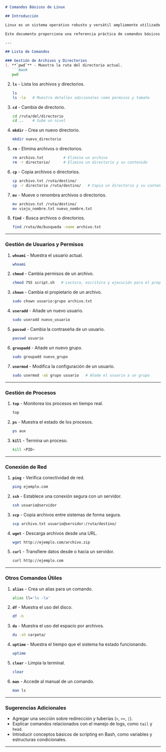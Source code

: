 
```markdown
# Comandos Básicos de Linux

## Introducción

Linux es un sistema operativo robusto y versátil ampliamente utilizado en entornos de desarrollo, servidores y sistemas de producción. Dominar sus comandos básicos es esencial para cualquier profesional de tecnología, especialmente en DevOps, donde la gestión eficiente de sistemas y procesos es clave. 

Este documento proporciona una referencia práctica de comandos básicos de Linux, explicados con ejemplos para facilitar su comprensión y uso. Ya sea que estés comenzando o reforzando tus habilidades, aquí encontrarás herramientas fundamentales para interactuar con el sistema operativo, gestionar archivos, administrar procesos y optimizar tareas.

---

## Lista de Comandos

### Gestión de Archivos y Directorios
1. **`pwd`** - Muestra la ruta del directorio actual.
   ```bash
   pwd
   ```

2. **`ls`** - Lista los archivos y directorios.
   ```bash
   ls
   ls -la   # Muestra detalles adicionales como permisos y tamaño
   ```

3. **`cd`** - Cambia de directorio.
   ```bash
   cd /ruta/del/directorio
   cd ..    # Sube un nivel
   ```

4. **`mkdir`** - Crea un nuevo directorio.
   ```bash
   mkdir nuevo_directorio
   ```

5. **`rm`** - Elimina archivos o directorios.
   ```bash
   rm archivo.txt         # Elimina un archivo
   rm -r directorio/      # Elimina un directorio y su contenido
   ```

6. **`cp`** - Copia archivos o directorios.
   ```bash
   cp archivo.txt /ruta/destino/
   cp -r directorio /ruta/destino/   # Copia un directorio y su contenido
   ```

7. **`mv`** - Mueve o renombra archivos o directorios.
   ```bash
   mv archivo.txt /ruta/destino/
   mv viejo_nombre.txt nuevo_nombre.txt
   ```

8. **`find`** - Busca archivos o directorios.
   ```bash
   find /ruta/de/busqueda -name archivo.txt
   ```

---

### Gestión de Usuarios y Permisos
1. **`whoami`** - Muestra el usuario actual.
   ```bash
   whoami
   ```

2. **`chmod`** - Cambia permisos de un archivo.
   ```bash
   chmod 755 script.sh   # Lectura, escritura y ejecución para el propietario; solo lectura y ejecución para otros
   ```

3. **`chown`** - Cambia el propietario de un archivo.
   ```bash
   sudo chown usuario:grupo archivo.txt
   ```

4. **`useradd`** - Añade un nuevo usuario.
   ```bash
   sudo useradd nuevo_usuario
   ```

5. **`passwd`** - Cambia la contraseña de un usuario.
   ```bash
   passwd usuario
   ```

6. **`groupadd`** - Añade un nuevo grupo.
   ```bash
   sudo groupadd nuevo_grupo
   ```

7. **`usermod`** - Modifica la configuración de un usuario.
   ```bash
   sudo usermod -aG grupo usuario   # Añade el usuario a un grupo
   ```

---

### Gestión de Procesos
1. **`top`** - Monitorea los procesos en tiempo real.
   ```bash
   top
   ```

2. **`ps`** - Muestra el estado de los procesos.
   ```bash
   ps aux
   ```

3. **`kill`** - Termina un proceso.
   ```bash
   kill <PID>
   ```

---

### Conexión de Red
1. **`ping`** - Verifica conectividad de red.
   ```bash
   ping ejemplo.com
   ```

2. **`ssh`** - Establece una conexión segura con un servidor.
   ```bash
   ssh usuario@servidor
   ```

3. **`scp`** - Copia archivos entre sistemas de forma segura.
   ```bash
   scp archivo.txt usuario@servidor:/ruta/destino/
   ```

4. **`wget`** - Descarga archivos desde una URL.
   ```bash
   wget http://ejemplo.com/archivo.zip
   ```

5. **`curl`** - Transfiere datos desde o hacia un servidor.
   ```bash
   curl http://ejemplo.com
   ```

---

### Otros Comandos Útiles
1. **`alias`** - Crea un alias para un comando.
   ```bash
   alias ll='ls -la'
   ```

2. **`df`** - Muestra el uso del disco.
   ```bash
   df -h
   ```

3. **`du`** - Muestra el uso del espacio por archivos.
   ```bash
   du -sh carpeta/
   ```

4. **`uptime`** - Muestra el tiempo que el sistema ha estado funcionando.
   ```bash
   uptime
   ```

5. **`clear`** - Limpia la terminal.
   ```bash
   clear
   ```

6. **`man`** - Accede al manual de un comando.
   ```bash
   man ls
   ```

---

### Sugerencias Adicionales
- Agregar una sección sobre redirección y tuberías (`>`, `>>`, `|`).
- Explicar comandos relacionados con el manejo de logs, como `tail` y `head`.
- Introducir conceptos básicos de scripting en Bash, como variables y estructuras condicionales.

---